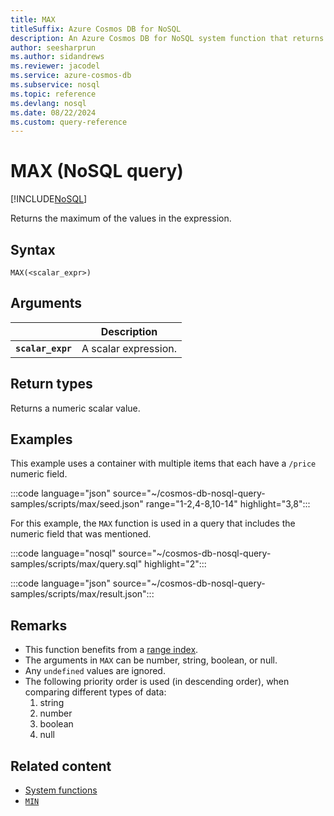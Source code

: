 ```yaml
---
title: MAX 
titleSuffix: Azure Cosmos DB for NoSQL
description: An Azure Cosmos DB for NoSQL system function that returns the maximum value.
author: seesharprun
ms.author: sidandrews
ms.reviewer: jacodel
ms.service: azure-cosmos-db
ms.subservice: nosql
ms.topic: reference
ms.devlang: nosql
ms.date: 08/22/2024
ms.custom: query-reference
---
```


# MAX (NoSQL query)

[!INCLUDE[NoSQL](../../includes/appliesto-nosql.md)]

Returns the maximum of the values in the expression.
  
## Syntax
  
```nosql
MAX(<scalar_expr>)  
```  
  
## Arguments

| | Description |
| --- | --- |
| **`scalar_expr`** | A scalar expression. |
  
## Return types
  
Returns a numeric scalar value.
  
## Examples

This example uses a container with multiple items that each have a `/price` numeric field.
  
:::code language="json" source="~/cosmos-db-nosql-query-samples/scripts/max/seed.json" range="1-2,4-8,10-14" highlight="3,8":::

For this example, the `MAX` function is used in a query that includes the numeric field that was mentioned.

:::code language="nosql" source="~/cosmos-db-nosql-query-samples/scripts/max/query.sql" highlight="2":::

:::code language="json" source="~/cosmos-db-nosql-query-samples/scripts/max/result.json":::

## Remarks

- This function benefits from a [range index](../../index-policy.md#includeexclude-strategy).
- The arguments in `MAX` can be number, string, boolean, or null.
- Any `undefined` values are ignored.
- The following priority order is used (in descending order), when comparing different types of data:
   1. string
   1. number
   1. boolean
   1. null

## Related content

- [System functions](system-functions.yml)
- [`MIN`](min.md)

